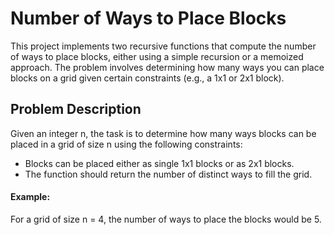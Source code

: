 # Number of Ways to Place Blocks
This project implements two recursive functions that compute the number of ways to place blocks, either using a simple recursion or a memoized approach. The problem involves determining how many ways you can place blocks on a grid given certain constraints (e.g., a 1x1 or 2x1 block).

## Problem Description
Given an integer n, the task is to determine how many ways blocks can be placed in a grid of size n using the following constraints:

- Blocks can be placed either as single 1x1 blocks or as 2x1 blocks.
- The function should return the number of distinct ways to fill the grid.

#### Example:
For a grid of size n = 4, the number of ways to place the blocks would be 5.
